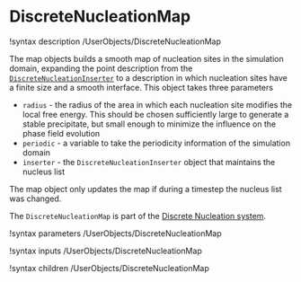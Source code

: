 # DiscreteNucleationMap

!syntax description /UserObjects/DiscreteNucleationMap

The map objects builds a smooth map of nucleation sites in the simulation
domain, expanding the point description from the
[`DiscreteNucleationInserter`](/DiscreteNucleationInserter.md) to a description
in which nucleation sites have a finite size and a smooth interface. This object
takes three parameters

- ```radius``` - the radius of the area in which each nucleation site modifies the local free energy. This should be chosen sufficiently large to generate a stable precipitate, but small enough to minimize the influence on the phase field evolution
- ```periodic``` - a variable to take the periodicity information of the simulation domain
- ```inserter``` - the ```DiscreteNucleationInserter``` object that maintains the nucleus list

The map object only updates the map if during a timestep the nucleus list was changed.

The `DiscreteNucleationMap` is part of the [Discrete Nucleation system](Nucleation/DiscreteNucleation.md).

!syntax parameters /UserObjects/DiscreteNucleationMap

!syntax inputs /UserObjects/DiscreteNucleationMap

!syntax children /UserObjects/DiscreteNucleationMap
